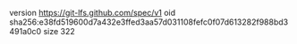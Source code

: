 version https://git-lfs.github.com/spec/v1
oid sha256:e38fd519600d7a432e3ffed3aa57d031108fefc0f07d613282f988bd3491a0c0
size 322
